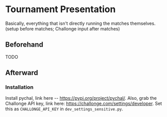 # Tournament Presentation

Basically, everything that isn't directly running the matches themselves. (setup before matches; Challonge input after matches)

## Beforehand

TODO

## Afterward

### Installation

Install pychal, link here -- https://pypi.org/project/pychal/. Also, grab the Challonge API key, link here: https://challonge.com/settings/developer. Set this as `CHALLONGE_API_KEY` in `dev_settings_sensitive.py`.
